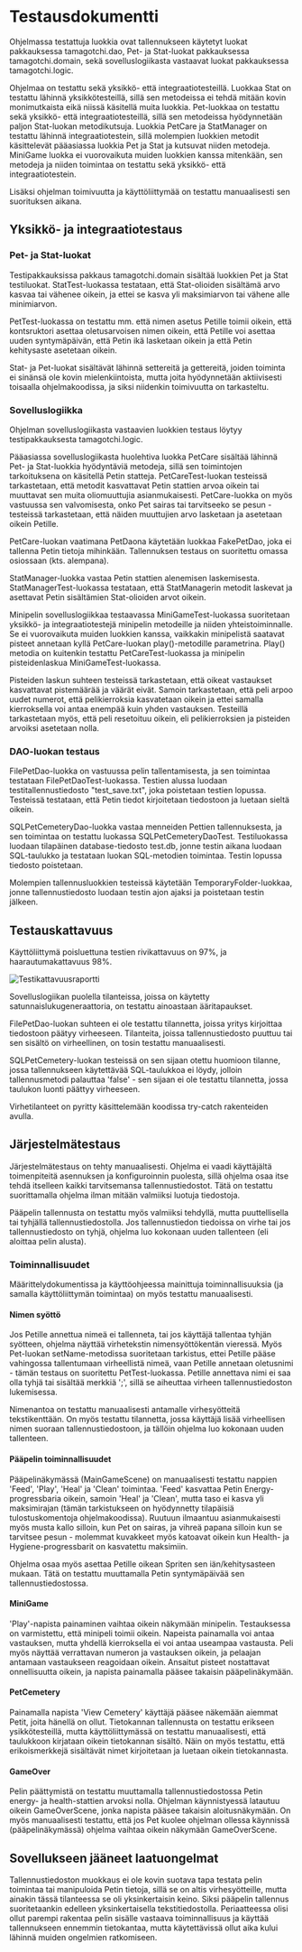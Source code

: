 # Testausdokumentti

Ohjelmassa testattuja luokkia ovat tallennukseen käytetyt luokat pakkauksessa tamagotchi.dao, Pet- ja Stat-luokat pakkauksessa tamagotchi.domain, sekä sovelluslogiikasta vastaavat luokat pakkauksessa tamagotchi.logic.

Ohjelmaa on testattu sekä yksikkö- että integraatiotesteillä. Luokkaa Stat on testattu lähinnä yksikkötesteillä, sillä sen metodeissa ei tehdä mitään kovin monimutkaista eikä niissä käsitellä muita luokkia. Pet-luokkaa on testattu sekä yksikkö- että integraatiotesteillä, sillä sen metodeissa hyödynnetään paljon Stat-luokan metodikutsuja. Luokkia PetCare ja StatManager on testattu lähinnä integraatiotestein, sillä molempien luokkien metodit käsittelevät pääasiassa luokkia Pet ja Stat ja kutsuvat niiden metodeja. MiniGame luokka ei vuorovaikuta muiden luokkien kanssa mitenkään, sen metodeja ja niiden toimintaa on testattu sekä yksikkö- että integraatiotestein.

Lisäksi ohjelman toimivuutta ja käyttöliittymää on testattu manuaalisesti sen suorituksen aikana.

## Yksikkö- ja integraatiotestaus

### Pet- ja Stat-luokat

Testipakkauksissa pakkaus tamagotchi.domain sisältää luokkien Pet ja Stat testiluokat. StatTest-luokassa testataan, että Stat-olioiden sisältämä arvo kasvaa tai vähenee oikein, ja ettei se kasva yli maksimiarvon tai vähene alle minimiarvon.

PetTest-luokassa on testattu mm. että nimen asetus Petille toimii oikein, että kontsruktori asettaa oletusarvoisen nimen oikein, että Petille voi asettaa uuden syntymäpäivän, että Petin ikä lasketaan oikein ja että Petin kehitysaste asetetaan oikein.

Stat- ja Pet-luokat sisältävät lähinnä settereitä ja gettereitä, joiden toiminta ei sinänsä ole kovin mielenkiintoista, mutta joita hyödynnetään aktiivisesti toisaalla ohjelmakoodissa, ja siksi niidenkin toimivuutta on tarkasteltu.

### Sovelluslogiikka

Ohjelman sovelluslogiikasta vastaavien luokkien testaus löytyy testipakkauksesta tamagotchi.logic.

Pääasiassa sovelluslogiikasta huolehtiva luokka PetCare sisältää lähinnä Pet- ja Stat-luokkia hyödyntäviä metodeja, sillä sen toimintojen tarkoituksena on käsitellä Petin statteja. PetCareTest-luokan testeissä tarkastetaan, että metodit kasvattavat Petin stattien arvoa oikein tai muuttavat sen muita oliomuuttujia asianmukaisesti. PetCare-luokka on myös vastuussa sen valvomisesta, onko Pet sairas tai tarvitseeko se pesun - testeissä tarkastetaan, että näiden muuttujien arvo lasketaan ja asetetaan oikein Petille.

PetCare-luokan vaatimana PetDaona käytetään luokkaa FakePetDao, joka ei tallenna Petin tietoja mihinkään. Tallennuksen testaus on suoritettu omassa osiossaan (kts. alempana).

StatManager-luokka vastaa Petin stattien alenemisen laskemisesta. StatManagerTest-luokassa testataan, että StatManagerin metodit laskevat ja asettavat Petin sisältämien Stat-olioiden arvot oikein.

Minipelin sovelluslogiikkaa testaavassa MiniGameTest-luokassa suoritetaan yksikkö- ja integraatiotestejä minipelin metodeille ja niiden yhteistoiminnalle. Se ei vuorovaikuta muiden luokkien kanssa, vaikkakin minipelistä saatavat pisteet annetaan kyllä PetCare-luokan play()-metodille parametrina. Play() metodia on kuitenkin testattu PetCareTest-luokassa ja minipelin pisteidenlaskua MiniGameTest-luokassa.

Pisteiden laskun suhteen testeissä tarkastetaan, että oikeat vastaukset kasvattavat pistemäärää ja väärät eivät. Samoin tarkastetaan, että peli arpoo uudet numerot, että pelikierroksia kasvatetaan oikein ja ettei samalla kierroksella voi antaa enempää kuin yhden vastauksen. Testeillä tarkastetaan myös, että peli resetoituu oikein, eli pelikierroksien ja pisteiden arvoiksi asetetaan nolla.

### DAO-luokan testaus

FilePetDao-luokka on vastuussa pelin tallentamisesta, ja sen toimintaa testataan FilePetDaoTest-luokassa. Testien alussa luodaan testitallennustiedosto "test_save.txt", joka poistetaan testien lopussa. Testeissä testataan, että Petin tiedot kirjoitetaan tiedostoon ja luetaan sieltä oikein.

SQLPetCemeteryDao-luokka vastaa menneiden Pettien tallennuksesta, ja sen toimintaa on testattu luokassa SQLPetCemeteryDaoTest. Testiluokassa luodaan tilapäinen database-tiedosto test.db, jonne testin aikana luodaan SQL-taulukko ja testataan luokan SQL-metodien toimintaa. Testin lopussa tiedosto poistetaan.

Molempien tallennusluokkien testeissä käytetään TemporaryFolder-luokkaa, jonne tallennustiedosto luodaan testin ajon ajaksi ja poistetaan testin jälkeen.

## Testauskattavuus

Käyttöliittymä poisluettuna testien rivikattavuus on 97%, ja haarautumakattavuus 98%.

![Testikattavuusraportti](https://user-images.githubusercontent.com/73843204/102391479-1141ac80-3fd6-11eb-961b-f85bdd5db002.png)

Sovelluslogiikan puolella tilanteissa, joissa on käytetty satunnaislukugeneraattoria, on testattu ainoastaan ääritapaukset.

FilePetDao-luokan suhteen ei ole testattu tilannetta, joissa yritys kirjoittaa tiedostoon päätyy virheeseen. Tilanteita, joissa tallennustiedosto puuttuu tai sen sisältö on virheellinen, on tosin testattu manuaalisesti.

SQLPetCemetery-luokan testeissä on sen sijaan otettu huomioon tilanne, jossa tallennukseen käytettävää SQL-taulukkoa ei löydy, jolloin tallennusmetodi palauttaa 'false' - sen sijaan ei ole testattu tilannetta, jossa taulukon luonti päättyy virheeseen.

Virhetilanteet on pyritty käsittelemään koodissa try-catch rakenteiden avulla.

## Järjestelmätestaus

Järjestelmätestaus on tehty manuaalisesti. Ohjelma ei vaadi käyttäjältä toimenpiteitä asennuksen ja konfiguroinnin puolesta, sillä ohjelma osaa itse tehdä itselleen kaikki tarvitsemansa tallennustiedostot. Tätä on testattu suorittamalla ohjelma ilman mitään valmiiksi luotuja tiedostoja.

Pääpelin tallennusta on testattu myös valmiiksi tehdyllä, mutta puuttellisella tai tyhjällä tallennustiedostolla. Jos tallennustiedon tiedoissa on virhe tai jos tallennustiedosto on tyhjä, ohjelma luo kokonaan uuden tallenteen (eli aloittaa pelin alusta).

### Toiminnallisuudet

Määrittelydokumentissa ja käyttöohjeessa mainittuja toiminnallisuuksia (ja samalla käyttöliittymän toimintaa) on myös testattu manuaalisesti.

#### Nimen syöttö

Jos Petille annettua nimeä ei tallenneta, tai jos käyttäjä tallentaa tyhjän syötteen, ohjelma näyttää virhetekstin nimensyöttökentän vieressä. Myös Pet-luokan setName-metodissa suoritetaan tarkistus, ettei Petille pääse vahingossa tallentumaan virheellistä nimeä, vaan Petille annetaan oletusnimi - tämän testaus on suoritettu PetTest-luokassa. Petille annettava nimi ei saa olla tyhjä tai sisältää merkkiä ';', sillä se aiheuttaa virheen tallennustiedoston lukemisessa.

Nimenantoa on testattu manuaalisesti antamalle virhesyötteitä tekstikenttään. On myös testattu tilannetta, jossa käyttäjä lisää virheellisen nimen suoraan tallennustiedostoon, ja tällöin ohjelma luo kokonaan uuden tallenteen.

#### Pääpelin toiminnallisuudet

Pääpelinäkymässä (MainGameScene) on manuaalisesti testattu nappien 'Feed', 'Play', 'Heal' ja 'Clean' toimintaa. 'Feed' kasvattaa Petin Energy-progressbaria oikein, samoin 'Heal' ja 'Clean', mutta taso ei kasva yli maksimirajan (tämän tarkistukseen on hyödynnetty tilapäisiä tulostuskomentoja ohjelmakoodissa). Ruutuun ilmaantuu asianmukaisesti myös musta kallo silloin, kun Pet on sairas, ja vihreä papana silloin kun se tarvitsee pesun - molemmat kuvakkeet myös katoavat oikein kun Health- ja Hygiene-progressbarit on kasvatettu maksimiin.

Ohjelma osaa myös asettaa Petille oikean Spriten sen iän/kehitysasteen mukaan. Tätä on testattu muuttamalla Petin syntymäpäivää sen tallennustiedostossa.

#### MiniGame

'Play'-napista painaminen vaihtaa oikein näkymään minipelin. Testauksessa on varmistettu, että minipeli toimii oikein. Napeista painamalla voi antaa vastauksen, mutta yhdellä kierroksella ei voi antaa useampaa vastausta. Peli myös näyttää verrattavan numeron ja vastauksen oikein, ja pelaajan antamaan vastaukseen reagoidaan oikein. Ansaitut pisteet nostattavat onnellisuutta oikein, ja napista painamalla pääsee takaisin pääpelinäkymään.

#### PetCemetery

Painamalla napista 'View Cemetery' käyttäjä pääsee näkemään aiemmat Petit, joita hänellä on ollut. Tietokannan tallennusta on testattu erikseen ysikkötesteillä, mutta käyttöliittymässä on testattu manuaalisesti, että taulukkoon kirjataan oikein tietokannan sisältö. Näin on myös testattu, että erikoismerkkejä sisältävät nimet kirjoitetaan ja luetaan oikein tietokannasta.

#### GameOver

Pelin päättymistä on testattu muuttamalla tallennustiedostossa Petin energy- ja health-stattien arvoksi nolla. Ohjelman käynnistyessä latautuu oikein GameOverScene, jonka napista pääsee takaisin aloitusnäkymään. On myös manuaalisesti testattu, että jos Pet kuolee ohjelman ollessa käynnissä (pääpelinäkymässä) ohjelma vaihtaa oikein näkymään GameOverScene.

## Sovellukseen jääneet laatuongelmat

Tallennustiedoston muokkaus ei ole kovin suotava tapa testata pelin toimintaa tai manipuloida Petin tietoja, sillä se on altis virhesyötteille, mutta ainakin tässä tilanteessa se oli yksinkertaisin keino. Siksi pääpelin tallennus suoritetaankin edelleen yksinkertaisella tekstitiedostolla. Periaatteessa olisi ollut parempi rakentaa pelin sisälle vastaava toiminnallisuus ja käyttää tallennukseen ennemmin tietokantaa, mutta käytettävissä ollut aika kului lähinnä muiden ongelmien ratkomiseen.
